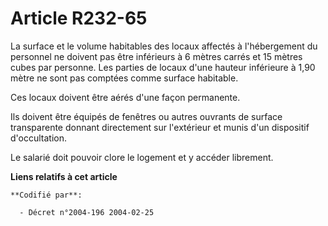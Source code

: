 # Article R232-65

La surface et le volume habitables des locaux affectés à l'hébergement du personnel ne doivent pas être inférieurs à 6 mètres
carrés et 15 mètres cubes par personne. Les parties de locaux d'une hauteur inférieure à 1,90 mètre ne sont pas comptées
comme surface habitable.

Ces locaux doivent être aérés d'une façon permanente.

Ils doivent être équipés de fenêtres ou autres ouvrants de surface transparente donnant directement sur l'extérieur et munis
d'un dispositif d'occultation.

Le salarié doit pouvoir clore le logement et y accéder librement.

**Liens relatifs à cet article**

	**Codifié par**:

	  - Décret n°2004-196 2004-02-25
